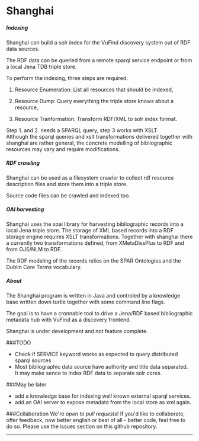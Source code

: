 

Shanghai
========

##### Indexing

  Shanghai can build a solr index for the VuFind discovery system
  out of RDF data sources. <br/>

  The RDF data can be queried from a remote sparql service endpoint
  or from a local Jena TDB triple store. 

  To perform the indexing, three steps are required:

  1. Resource Enumeration: List all resources that should be indexed,

  2. Resource Dump: Query everything the triple store knows about a resource,

  3. Resource Tranformation: Transform RDF/XML to solr index format.


Step 1. and 2. needs a SPARQL query, step 3 works with XSLT. <br/>
  Although the sparql queries and xslt transformations 
  delivered together with shanghai are rather general, 
  the concrete modelling of bibliographic resources may vary
  and require modifications.

##### RDF crawling

  Shanghai can be used as a filesystem crawler to collect rdf 
  resource description files and store them into a triple store.

  Source code files can be crawled and indexed too.

##### OAI harvesting

  Shanghai uses the xoai library for harvesting bibliographic
  records into a local Jena triple store. 
  The storage of XML based records into a RDF storage engine
  requires XSLT transformations.
  Together with shanghai there a currently two transformations
  defined, from XMetaDissPlus to RDF and from OJS/NLM to RDF.

  The RDF modeling of the records relies on the SPAR Ontologies
  and the Dublin Core Terms vocabulary.

##### About

  The Shanghai program is written in Java and controled by a 
  knowledge base written down turtle together with some 
  command line flags.

  The goal is to have a cronnable tool to drive a Jena/RDF based 
  bibliographic metadata hub with VuFind as a discovery frontend.

  Shanghai is under development and not feature complete.

###TODO

  - Check if SERVICE keyword works as expected to query distributed 
    sparql sources
  - Most bibliographic data source have authority and title data
    separated.   
    It may make sence to index RDF data to separate solr cores.

###May be later

  - add a knowledge base for indexing well known external sparql services.
  - add an OAI server to expose metadata from the local store as xml again.

###Collaboration
  We're *open to pull requests*! If you'd like to collaborate, 
  offer feedback, now better english or best of all - better code, 
  feel free to do so. 
  Please use the issues section on this github repository.

____________________________________________________________________________
